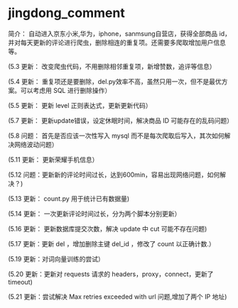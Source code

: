 # jingdong_comment

简介： 自动进入京东小米,华为，iphone，sanmsung自营店，获得全部商品 id，并对每天更新的评论进行爬虫，删除相连的重复项。还需要多爬取增加用户信息等。

(5.3 更新： 改变爬虫代码，不用删除相邻重复项，新增赞数，追评等信息）

(5.4 更新： 重复项还是要删除，del.py效率不高，虽然只用一次，但不是最优方案。可以考虑用 SQL 进行删除操作）

(5.5 更新： 更新 level 正则表达式，更新更新代码）

(5.7 更新： 更新update错误，设定休眠时间，解决商品 ID 可能存在的乱码问题）

(5.8 问题： 首先是否应该一次性写入 mysql 而不是每次爬取后写入，其次如何解决网络波动问题）

(5.11 更新： 更新荣耀手机信息）

(5.12 问题：更新新的评论时间过长，达到600min，容易出现网络问题，如何解决？)

(5.13 更新：  count.py 用于统计已有数据量)

(5.14 更新： 一次更新评论时间过长，分为两个脚本分别更新）

(5.16 更新： 更新数据库提交次数，解决 update 中 cut 可能不存在问题)

(5.17 更新：更新 del ，增加删除主键 del_id ，修改了 count 以正确计数.）

(5.19 更新：对词向量训练的尝试）

(5.20 更新：更新对 requests 请求的 headers，proxy，connect，更新了 timeout)

(5.21 更新：尝试解决 Max retries exceeded with url 问题,增加了两个 IP 地址)


